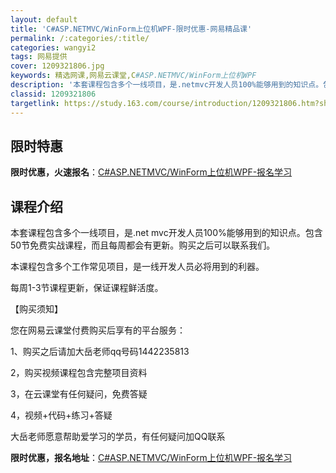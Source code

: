 ```yaml
---
layout: default
title: 'C#ASP.NETMVC/WinForm上位机WPF-限时优惠-网易精品课'
permalink: /:categories/:title/
categories: wangyi2
tags: 网易提供
cover: 1209321806.jpg
keywords: 精选网课,网易云课堂,C#ASP.NETMVC/WinForm上位机WPF
description: '本套课程包含多个一线项目，是.netmvc开发人员100%能够用到的知识点。包含50节免费实战课程，而且每周都会有更新。'
classid: 1209321806
targetlink: https://study.163.com/course/introduction/1209321806.htm?share=1&shareId=1025206652&utm_campaign=share&utm_medium=iphoneShare&utm_source=&utm_u=1025206652
---
```


## 限时特惠

**限时优惠，火速报名**：[C#ASP.NETMVC/WinForm上位机WPF-报名学习](https://study.163.com/course/introduction/1209321806.htm?share=1&shareId=1025206652&utm_campaign=share&utm_medium=iphoneShare&utm_source=&utm_u=1025206652)

## 课程介绍

本套课程包含多个一线项目，是.net mvc开发人员100%能够用到的知识点。包含50节免费实战课程，而且每周都会有更新。购买之后可以联系我们。

本课程包含多个工作常见项目，是一线开发人员必将用到的利器。

每周1-3节课程更新，保证课程鲜活度。

【购买须知】

您在网易云课堂付费购买后享有的平台服务：

1、购买之后请加大岳老师qq号码1442235813

2，购买视频课程包含完整项目资料

3，在云课堂有任何疑问，免费答疑

4，视频+代码+练习+答疑

大岳老师愿意帮助爱学习的学员，有任何疑问加QQ联系

**限时优惠，报名地址**：[C#ASP.NETMVC/WinForm上位机WPF-报名学习](https://study.163.com/course/introduction/1209321806.htm?share=1&shareId=1025206652&utm_campaign=share&utm_medium=iphoneShare&utm_source=&utm_u=1025206652)

